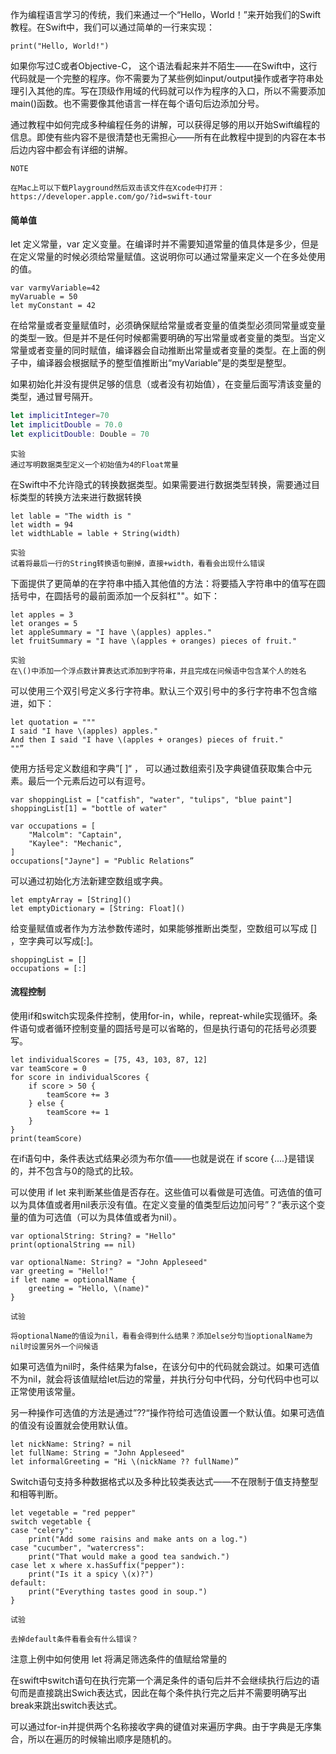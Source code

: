 作为编程语言学习的传统，我们来通过一个“Hello，World！”来开始我们的Swift教程。在Swift中，我们可以通过简单的一行来实现：

```
print("Hello, World!")
```

如果你写过C或者Objective-C， 这个语法看起来并不陌生——在Swift中，这行代码就是一个完整的程序。你不需要为了某些例如input/output操作或者字符串处理引入其他的库。写在顶级作用域的代码就可以作为程序的入口，所以不需要添加main\(\)函数。也不需要像其他语言一样在每个语句后边添加分号。

通过教程中如何完成多种编程任务的讲解，可以获得足够的用以开始Swift编程的信息。即使有些内容不是很清楚也无需担心——所有在此教程中提到的内容在本书后边内容中都会有详细的讲解。

```
NOTE

在Mac上可以下载Playground然后双击该文件在Xcode中打开：https://developer.apple.com/go/?id=swift-tour
```

#### 简单值

let 定义常量，var 定义变量。在编译时并不需要知道常量的值具体是多少，但是在定义常量的时候必须给常量赋值。这说明你可以通过常量来定义一个在多处使用的值。

```
var varmyVariable=42
myVaruable = 50
let myConstant = 42
```

在给常量或者变量赋值时，必须确保赋给常量或者变量的值类型必须同常量或变量的类型一致。但是并不是任何时候都需要明确的写出常量或者变量的类型。当定义常量或者变量的同时赋值，编译器会自动推断出常量或者变量的类型。在上面的例子中，编译器会根据赋予的整型值推断出“myVariable”是的类型是整型。

如果初始化并没有提供足够的信息（或者没有初始值），在变量后面写清该变量的类型，通过冒号隔开。

```Swift
let implicitInteger=70
let implicitDouble = 70.0
let explicitDouble: Double = 70
```

```
实验
通过写明数据类型定义一个初始值为4的Float常量
```

在Swift中不允许隐式的转换数据类型。如果需要进行数据类型转换，需要通过目标类型的转换方法来进行数据转换

```
let lable = "The width is "
let width = 94
let widthLable = lable + String(width)
```

```
实验
试着将最后一行的String转换语句删掉，直接+width，看看会出现什么错误
```

下面提供了更简单的在字符串中插入其他值的方法：将要插入字符串中的值写在圆括号中，在圆括号的最前面添加一个反斜杠"\"。如下：

```
let apples = 3
let oranges = 5
let appleSummary = "I have \(apples) apples."
let fruitSummary = "I have \(apples + oranges) pieces of fruit."
```

```
实验
在\()中添加一个浮点数计算表达式添加到字符串，并且完成在问候语中包含某个人的姓名
```

可以使用三个双引号定义多行字符串。默认三个双引号中的多行字符串不包含缩进，如下：

```
let quotation = """
I said "I have \(apples) apples."
And then I said "I have \(apples + oranges) pieces of fruit."
""”
```

使用方括号定义数组和字典”\[ \]“ ， 可以通过数组索引及字典键值获取集合中元素。最后一个元素后边可以有逗号。

```
var shoppingList = ["catfish", "water", "tulips", "blue paint"]
shoppingList[1] = "bottle of water"

var occupations = [
    "Malcolm": "Captain",
    "Kaylee": "Mechanic",
]
occupations["Jayne"] = "Public Relations”
```

可以通过初始化方法新建空数组或字典。

```
let emptyArray = [String]()
let emptyDictionary = [String: Float]()
```

给变量赋值或者作为方法参数传递时，如果能够推断出类型，空数组可以写成 \[\] ，空字典可以写成\[:\]。

```
shoppingList = []
occupations = [:]
```

#### 流程控制

使用if和switch实现条件控制，使用for-in，while，repreat-while实现循环。条件语句或者循环控制变量的圆括号是可以省略的，但是执行语句的花括号必须要写。

```
let individualScores = [75, 43, 103, 87, 12]
var teamScore = 0
for score in individualScores {
    if score > 50 {
        teamScore += 3
    } else {
        teamScore += 1
    }
}
print(teamScore)
```

在if语句中，条件表达式结果必须为布尔值——也就是说在 if score {....}是错误的，并不包含与0的隐式的比较。

可以使用 if let 来判断某些值是否存在。这些值可以看做是可选值。可选值的值可以为具体值或者用nil表示没有值。在定义变量的值类型后边加问号”？“表示这个变量的值为可选值（可以为具体值或者为nil）。

```
var optionalString: String? = "Hello"
print(optionalString == nil)

var optionalName: String? = "John Appleseed"
var greeting = "Hello!"
if let name = optionalName {
    greeting = "Hello, \(name)"
}
```

```
试验

将optionalName的值设为nil，看看会得到什么结果？添加else分句当optionalName为nil时设置另外一个问候语
```

如果可选值为nil时，条件结果为false，在该分句中的代码就会跳过。如果可选值不为nil，就会将该值赋给let后边的常量，并执行分句中代码，分句代码中也可以正常使用该常量。

另一种操作可选值的方法是通过”??“操作符给可选值设置一个默认值。如果可选值的值没有设置就会使用默认值。

```
let nickName: String? = nil
let fullName: String = "John Appleseed"
let informalGreeting = "Hi \(nickName ?? fullName)”
```

Switch语句支持多种数据格式以及多种比较类表达式——不在限制于值支持整型和相等判断。

```
let vegetable = "red pepper"
switch vegetable {
case "celery":
    print("Add some raisins and make ants on a log.")
case "cucumber", "watercress":
    print("That would make a good tea sandwich.")
case let x where x.hasSuffix("pepper"):
    print("Is it a spicy \(x)?")
default:
    print("Everything tastes good in soup.")
}
```

```
试验

去掉default条件看看会有什么错误？
```

注意上例中如何使用 let 将满足筛选条件的值赋给常量的

在swift中switch语句在执行完第一个满足条件的语句后并不会继续执行后边的语句而是直接跳出Swich表达式，因此在每个条件执行完之后并不需要明确写出break来跳出switch表达式。

可以通过for-in并提供两个名称接收字典的键值对来遍历字典。由于字典是无序集合，所以在遍历的时候输出顺序是随机的。

